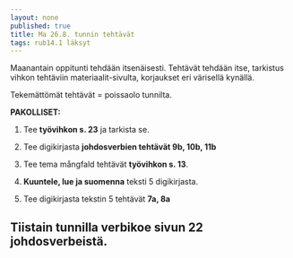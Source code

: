 ```yaml
---
layout: none
published: true
title: Ma 26.8. tunnin tehtävät
tags: rub14.1 läksyt
---
```

Maanantain oppitunti tehdään itsenäisesti. Tehtävät tehdään itse, tarkistus vihkon tehtäviin materiaalit-sivulta, korjaukset eri värisellä kynällä. 

Tekemättömät tehtävät = poissaolo tunnilta.

**PAKOLLISET:**

1. Tee **työvihkon s. 23** ja tarkista se.

2. Tee digikirjasta **johdosverbien tehtävät 9b, 10b, 11b**

3. Tee tema mångfald tehtävät **työvihkon s. 13**. 

4. **Kuuntele, lue ja suomenna** teksti 5 digikirjasta. 

5. Tee digikirjasta tekstin 5 tehtävät **7a, 8a**

## Tiistain tunnilla verbikoe sivun 22 johdosverbeistä.

